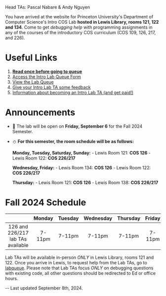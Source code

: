 Head TAs: Pascal Nabare & Andy Nguyen

You have arrived at the website for Princeton University's Department of Computer Science's Intro COS Lab **hosted in Lewis Library, rooms 121, 122 and 134**. Come to get _debugging help_ with programming assignments in any of the courses of the introductory COS curriculum (COS 109, 126, 217, and 226).

# Useful Links

1. **[Read once before going to queue](/how-to-effectively-use-intro-lab-tas/)**
2. [Access the Intro Lab Queue Form](https://forms.gle/RdF3kKRhyU5ihJf38)
3. [View the Lab Queue](https://docs.google.com/spreadsheets/d/1dqvl_jFVBLepAXCLrPLDaC8_kWrXOj45mBSoBAN7jY0/edit?usp=sharing)
4. [Give your Intro Lab TA some feedback](https://forms.gle/5TcMUZHPyVArP2SE6)
5. [Information about becoming an Intro Lab TA (and get paid!)](/information-about-becoming-an-intro-lab-ta/)

# Announcements
- 🌸 The lab will be open on **Friday, September 6** for the Fall 2024 Semester.
- ⛄ **For this semester, the room schedule will be as follows:**

    **Monday, Tuesday, Saturday, Sunday:**
      - Lewis Room 121: **COS 126**
      - Lewis Room 122: **COS 226/217**
    
    **Wednesday, Friday:**
      - Lewis Room 134: **COS 126**
      - Lewis Room 122: **COS 226/217**
    
    **Thursday:**
      - Lewis Room 121: **COS 126**
      - Lewis Room 138: **COS 226/217**


# Fall 2024 Schedule

|                                   | Monday | Tuesday | Wednesday | Thursday | Friday | Saturday | Sunday |
| :-------------------------------: | :----: | :-----: | :-------: | :------: | :----: | :------: | :----: |
| 126 and 226/217 lab TAs available | 7-11pm | 7-11pm  |  7-11pm   |  7-11pm  | 7-11pm |  3-7pm   | 5-11pm |

Lab TAs will be available in-person _ONLY_ in Lewis Library, rooms 121 and 122. Once you arrive in Lewis, to request help from the Lab TAs, go to [labqueue](https://forms.gle/RdF3kKRhyU5ihJf38). Please note that Lab TAs focus _ONLY_ on debugging questions with existing code, all other questions should be redirected to Ed or office hours.

-- Last updated September 8th, 2024.
